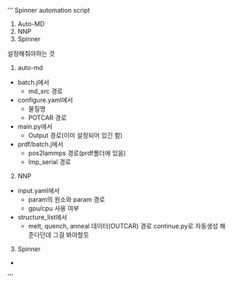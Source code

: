 '''
Spinner automation script
1. Auto-MD
2. NNP
3. Spinner

설정해줘야하는 것
1. auto-md
- batch.j에서
    - md_src 경로
- configure.yaml에서
    - 물질명
    - POTCAR 경로
- main.py에서
    - Output 경로(이미 설정되어 있긴 함)
- prdf/batch.j에서
    - pos2lammps 경로(prdf폴더에 있음)
    - lmp_serial 경로

2. NNP
- input.yaml에서
    - param의 원소와 param 경로
    - gpu/cpu 사용 여부
- structure_list에서
    - melt, quench, anneal 데이터(OUTCAR) 경로
continue.py로 자동생성 해준다던데 그걸 봐야할듯

3. Spinner
- 
'''
